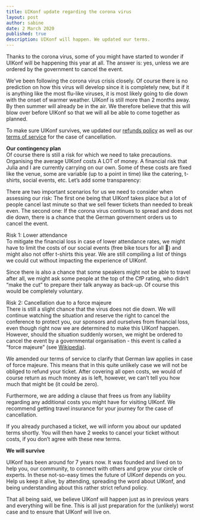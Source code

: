 ```yaml
---
title: UIKonf update regarding the corona virus
layout: post
author: sabine
date: 2 March 2020
published: true
description: UIKonf will happen. We updated our terms.
---
```


Thanks to the corona virus, some of you might have started to wonder if UIKonf will be happening this year at all. The answer is: yes, unless we are ordered by the government to cancel the event.

We’ve been following the corona virus crisis closely. Of course there is no prediction on how this virus will develop since it is completely new, but if it is anything like the most flu-like viruses, it is most likely going to die down with the onset of warmer weather. UIKonf is still more than 2 months away. By then summer will already be in the air. We therefore believe that this will blow over before UIKonf so that we will all be able to come together as planned.

To make sure UIKonf survives, we updated our [refunds policy]({{site.baseurl}}/refunds) as well as our [terms of service]({{site.baseurl}}/terms/) for the case of cancellation.

**Our contingency plan**  
Of course there is still a risk for which we need to take precautions. Organising the average UIKonf costs A LOT of money. A financial risk that Julia and I are currently carrying on our own. Some of these costs are fixed like the venue, some are variable (up to a point in time) like the catering, t-shirts, social events, etc. Let’s add some transparency:

There are two important scenarios for us we need to consider when assessing our risk: The first one being that UIKonf takes place but a lot of people cancel last minute so that we sell fewer tickets than needed to break even. The second one: If the corona virus continues to spread and does not die down, there is a chance that the German government orders us to cancel the event.

Risk 1: Lower attendance  
To mitigate the financial loss in case of lower attendance rates, we might have to limit the costs of our social events (free bike tours for all 🎉) and might also not offer t-shirts this year. We are still compiling a list of things we could cut without impacting the experience of UIKonf. 

Since there is also a chance that some speakers might not be able to travel after all, we might ask some people at the top of the CfP rating, who didn’t “make the cut” to prepare their talk anyway as back-up. Of course this would be completely voluntary.

Risk 2: Cancellation due to a force majeure  
There is still a slight chance that the virus does not die down. We will continue watching the situation and reserve the right to cancel the conference to protect you, our sponsors and ourselves from financial loss, even though right now we are determined to make this UIKonf happen. However, should the situation suddenly worsen, we might be ordered to cancel the event by a governmental organisation - this event is called a “force majeure” (see [Wikipedia](https://en.wikipedia.org/wiki/Force_majeure)).

We amended our terms of service to clarify that German law applies in case of force majeure. This means that in this quite unlikely case we will not be obliged to refund your ticket. After covering all open costs, we would of course return as much money as is left, however, we can’t tell you how much that might be (it could be zero).

Furthermore, we are adding a clause that frees us from any liability regarding any additional costs you might have for visiting UIKonf. We recommend getting travel insurance for your journey for the case of cancellation.

If you already purchased a ticket, we will inform you about our updated terms shortly. You will then have 2 weeks to cancel your ticket without costs, if you don’t agree with these new terms.

**We will survive**  

UIKonf has been around for 7 years now. It was founded and lived on to help you, our community, to connect with others and grow your circle of experts. In these not-so-easy times the future of UIKonf depends on you. Help us keep it alive, by attending, spreading the word about UIKonf, and being understanding about this rather strict refund policy.

That all being said, we believe UIKonf will happen just as in previous years and everything will be fine. This is all just preparation for the (unlikely) worst case and to ensure that UIKonf will live on.
